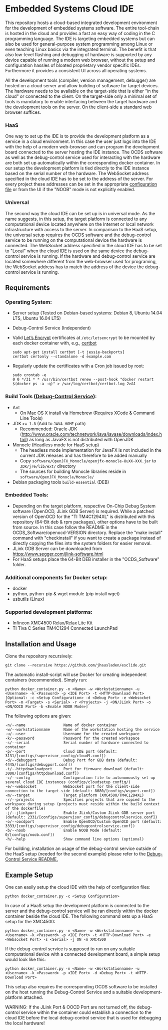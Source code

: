 # Embedded Systems Cloud IDE

This repository hosts a cloud-based integrated development environment for the development of embedded systems software. The entire tool-chain is hosted in the cloud and provides a fast an easy way of coding in the C programming language. The IDE is targeting embedded systems but can also be used for general-purpose system programming among Linux or even teaching Linux basics via the integrated terminal. The benefit is that also low-level flashing and debugging of hardware is supported by any device capable of running a modern web browser, without the setup and configuration hassles of bloated proprietary vendor specific IDEs. Furthermore it provides a consistent UI across all operating systems.

All the development tools (compiler, version management, debugger) are hosted on a cloud server and allow building of software for target devices. The hardware needs to be available on the target-side that is either "in the cloud" or connected to the client. On the target-side only a minimal set of tools is mandatory to enable interfacing between the target hardware and the development tools on the server. On the client-side a standard web browser suffices.

### HaaS

One way to set up the IDE is to provide the development platform as a service in a cloud environment. In this case the user just logs into the IDE with the help of a modern web-browser and can program the development board connected to the server hosting the IDE instance. The OCDS software as well as the debug-control service used for interacting with the hardware are both set up automatically within the corresponding docker container. In our setup the development platform is tied directly to the IDE instance based on the serial number of the hardware. The WebSocket address specified in the cloud IDE has to be set to the address of the server. For every project these addresses can be set in the appropriate [configuration file](cloud9workspace/README.md) or from the UI if the "NOOB" mode is not explicitly enabled.

### Universal

The second way the cloud IDE can be set up is in universal mode. As the name suggests, in this setup, the target platform is connected to any computational device located anywhere on the Internet or local network infrastructure with access to the server. In comparison to the HaaS setup, the universal setup requires the OCDS software and the debug-control service to be running on the computational device the hardware is connected. The WebSocket address specified in the cloud IDE has to be set to "Local" when the cloud IDE is used on the same device the debug-control service is running. If the hardware and debug-control service are located somewhere different from the web-browser used for programing, the WebSocket address has to match the address of the device the debug-control service is running. 

## Requirements

### Operating System:

  * Server setup (Tested on Debian-based systems: Debian 8, Ubuntu 14.04 LTS, Ubuntu 16.04 LTS)
  * Debug-Control Service (Independent)
  * Valid [Let’s Encrypt](https://letsencrypt.org/) certificates at `/etc/letsencrypt` to be mounted by each docker container with, e.g., [certbot](https://certbot.eff.org/)
    
        sudo apt-get install certbot [-t jessie-backports]
        certbot certonly --standalone -d example.com

  * Regularly update the certificates with a Cron job issued by root:

        sudo crontab -e
        0 0 */31 * * /usr/bin/certbot renew --post-hook "docker restart $(docker ps -a -q)" > /var/log/certbot/certbot.log 2>&1 

### Build Tools ([Debug-Control Service](software/README.md)):

  * Ant
    * On Mac OS X install via Homebrew (Requires XCode & Command Line Tools)
  * JDK `>= 1.8` (Add to `JAVA_HOME` path)
    * Recommended: Oracle JDK (http://www.oracle.com/technetwork/java/javase/downloads/index.html) as long as JavaFX is not distributed with OpenJDK
  * Monocle (Headless mode for HaaS setup)
    * The headless mode implementation for JavaFX is not included in the current JDK releases and has therefore to be added manually
    * Copy `software/OpenJFX_Monocle/openjfx-monocle-8uXX-XXX.jar` to `JDK/jre/lib/ext/` directory
    * The sources for building Monocle libraries reside in `software/OpenJFX_Monocle/Monocle/`
  * Debian packaging tools `build-essential` (DEB)

### Embedded Tools:

  * Depending on the target platform, respective On-Chip Debug System software (OpenOCD, JLink GDB Server) is required. While a
    patched version of OpenOCD for the "TI TM4C1294XL" is distributed with this repository (64-Bit deb & rpm packages), other options have to be built from source. 
    In this case follow the README in the OCDS_Software/openocd-VERSION directory. Replace the "make install" command with "checkinstall" if you want to create a package 
    instead of directly copying the files into the system folders for easier removal.
  * JLink GDB Server can be downloaded from https://www.segger.com/jlink-software.html 
  * For HaaS setups place the 64-Bit DEB installer in the "OCDS_Software" folder.

### Additional components for Docker setup:

  * docker
  * python, python-pip & wget module (pip install wget)
  * usbutils (Linux)

### Supported development platforms:

  * Infineon XMC4500 Relax/Relax Lite Kit
  * TI Tiva C Series TM4C1294 Connected LaunchPad

## Installation and Usage

Clone the repository recursively:
    
    git clone --recursive https://github.com/jhausladen/esclide.git

The automatic install-script will use Docker for creating independent containers (recommended). Simply run:

    python docker_container.py -n <Name> -w <Workstationname> -u <Username> -k <Password> -p <IDE Port> -t <HTTP-Download Port> [Optional: -c <Setup Configuration> -d <Debug Port> -e <Websocket Port> -m <Target> -s <Serial> -r <Projects> -j <ON/JLink Port> -o <ON/OOCD Port> -b <Enable NOOB Mode>]

The following options are given:

    -n/--name                 Name of docker container
    -w/--workstationname      Name of the workstation hosting the service 
    -u/--user                 Username for the created workspace
    -k/--password             Password for the created workspace
    -s/--serial               Serial number of hardware connected to container
    -p/--port                 Cloud IDE port (default: 3131/[configs/supervisor_config/cloud9.conf])
    -d/--debugport            Debug Port for GDB data (default: 4445/[configs/debugport.conf])
    -t/--httpdownloadport     Port for firmware download (default: 3000/[configs/httpdownload.conf])
    -c/--config               Configuration file to autonomously set up several cloud IDE instances (configs/cloudsetup_config/)
    -e/--websocket            WebSocket port for the client-side connection to the target-side (default: 8080/[configs/wsport.conf])
    -m/--target               Target platform (XMC4500/TM4C1294XL)
    -r/--projects             Specifies projects that are copied to the workspace during setup (projects must reside within the build context of the dockerfile)
    -j/--jlinkport            Enable JLink/Custom JLink GDB server port (default: 2331/[configs/supervisor_config/debugcontrolservice.conf])
    -o/--oocdport             Enable OpenOCD/Custom OpenOCD port (default: 3333/[configs/supervisor_config/debugcontrolservice.conf])
    -b/--noob                 Enable NOOB Mode (default: 0/[configs/noob.conf])
    -h/--help                 Show command line options (optional)

For building, installation an usage of the debug-control service outside of the HaaS setup (needed for the second example) please refer to the [Debug-Control Service README.](software/README.md)

## Example Setup

One can easily setup the cloud IDE with the help of configuration files:

    python docker_container.py -c <Setup Configuration>

In case of a HaaS setup the development platform is connected to the server and the debug-control service will be ran directly within the docker container beside the cloud IDE. The following command sets up a HaaS setup for the XMC4500:

    python docker_container.py -n <Name> -w <Workstationname> -u <Username> -k <Password> -p <IDE Port> -t <HTTP-Download Port> -e <Websocket Port> -s <Serial> -j ON -m XMC4500

If the debug-control service is supposed to run on any suitable computational device with a connected development board, a simple setup would look like this:

    python docker_container.py -n <Name> -w <Workstationname> -u <Username> -k <Password> -p <IDE Port> -d <Debug Port> -t <HTTP-Download Port>

This setup also requires the corresponding OCDS software to be installed on the host running the Debug-Control Service and a suitable development-platform attached.

WARNING: If the JLink Port & OOCD Port are not turned off, the debug-control service within the container could establish a connection to the cloud IDE before the local debug-control service that is used for debugging the local hardware!